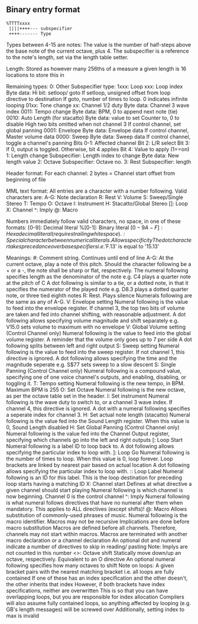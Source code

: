## Binary entry format
```
%TTTTxxxx
 ||||++++--- subspecifier
 ++++------- Type
```
Types between 4-15 are notes:
     The value is the number of half-steps above the base note of the current octave, plus 4.
     The subspecifier is a reference to the note's length, set via the length table setter.

Length: Stored as however many 256ths of a measure a given length is
     16 locations to store this in

Remaining types:
     0: Other
         Subspecifier type:
             1xxx: Loop
                 xxx: Loop index
                 Byte data: Hi bit: setloop/ goto
                     If setloop, unsigned offset from loop directive to destination
                     If goto, number of times to loop. 0 indicates infinite looping
             01xx: Tone change
                 xx: Channel 1/2 duty
                 Byte data: Channel 3 wave index
             0011: Tempo change
                 Byte data: BPM, 0 to append next note (tie)
             0010: Auto Length (for stacatto)
                 Byte data: value to set Counter to, 0 to disable
                     High two bits omitted when not channel 3
                     If control channel, set global panning
             0001: Envelope
                 Byte data: Envelope data
                     If control channel, Master volume data
             0000: Sweep
                 Byte data: Sweep data
                     If control channel, toggle a channel's panning
                         Bits 0-1: Affected channel
                         Bit 2:    L/R select
                         Bit 3:    If 0, output is toggled. Otherwise, bit 4 applies
                         Bit 4:    Value to apply (1==on)
     1: Length change
         Subspecifier: Length index to change
         Byte data: New length value
     2: Octave
         Subspecifier: Octave no.
     3: Rest
         Subspecifier: length

Header format:
For each channel:
2 bytes =  Channel start offset from beginning of file


MML text format:
All entries are a character with a number following. Valid characters are:
    A-G:    Note declaration
    R:      Rest
    V:      Volume
    S:      Sweep/Single Stereo
    T:      Tempo
    O:      Octave
    I:      Instrument
    H:      Stacatto/Global Stereo
    []:     Loop
    X:      Channel
    ^:      Imply
    @:      Macro
    
Numbers immediately follow valid characters, no space, in one of these formats:
    [0-9]:      Decimal literal
    %[0-1]:     Binary literal
    $[0-9A-F]:  Hexadecimal literal (requires trailing whitespace)
    .:          Special character between numerical literals. Allows specificity
The dot character takes precedance over base specifiers i.e. '$F.13' is equal to '15.13'

Meanings:
    #: Comment string. Continues until end of line
    A-G: At the current octave, play a note of this pitch.
        Should the character following be a + or a -, the note shall be sharp or flat, respectively.
        The numeral following specifies length as the denominator of the note
        e.g. C4 plays a quarter note at the pitch of C
        A dot following is similar to a tie, or a dotted note, in that it specifies the numerator of the played note
        e.g. D8.3 plays a dotted quarter note, or three tied eighth notes
    R: Rest. Plays silence
        Numerals following are the same as any of A-G.
    V: Envelope setting
        Numeral following is the value to feed into the envelope register. If channel 3, the top two bits of volume are taken and fed into channel shifting, with reasonable adjustment.
        A dot following allows specifying volume magnitude and shift separately
        e.g. V15.0 sets volume to maximum with no envelope
    V: Global Volume setting (Control Channel only)
        Numeral following is the value to feed into the global volume register.
        A reminder that the volume only goes up to 7 per side
        A dot following splits between left and right output
    S: Sweep setting
        Numeral following is the value to feed into the sweep register. If not channel 1, this directive is ignored.
        A dot following allows specifying the time and the magnitude seperate
        e.g. S$77 sets sweep to a slow descent
    S: Single Panning (Control Channel only)
        Numeral following is a compound value, specifying one of one voice channel's outputs, and enabling, disabling, or toggling it. 
    T: Tempo setting
        Numeral following is the new tempo, in BPM. Maximum BPM is 255
    O: Set Octave
        Numeral following is the new octave, as per the octave table set in the header.
    I: Set instrument
        Numeral following is the wave duty to switch to, or a channel 3 wave index. If channel 4, this directive is ignored. A dot with a numeral following specifies a seperate index for channel 3.
    H: Set actual note length (stacatto)
        Numeral following is the value fed into the Sound Length register. When this value is 0, Sound Length disabled
    H: Set Global Panning (Control Channel only)
        Numeral following is the value fed into the Channel Output register, specifying which channels go into the left and right outputs
    [: Loop Start
        Numeral following is a label ID to loop back to.
        A dot following allows specifying the particular index to loop with.
    ]: Loop Go
        Numeral following is the number of times to loop. When this value is 0, loop forever.
        Loop brackets are linked by nearest pair based on actual location
        A dot following allows specifying the particular index to loop with.
    :: Loop Label
        Numeral following is an ID for this label.
        This is the loop destination for preceding loop starts having a matching ID
    X: Channel start
        Defines at what directive a given channel should start playing
        Numeral following is which channel is now beginning.
        Channel 0 is the control channel
    ^: Imply
        Numeral following is what numeral follows directives that have no numeral after them when mandatory. This applies to ALL directives (except shifts)!
    @: Macro
        Allows substitution of commonly-used phrases of music.
        Numeral following is the macro identifier.
        Macros may not be recursive
        Implications are done before macro substitution
        Macros are defined before all channels. Therefore, channels may not start within macros.
        Macros are terminated with another macro declaration or a channel declaration
        An optional dot and numeral indicate a number of directives to skip in reading/ pasting
            Note: Implys are not counted in this number
    <>: Octave shift
        Statically move down/up an octave, respectively. Equivalent to an O directive
        An optional numeral following specifies how many octaves to shift
Note on loops:
    A given bracket pairs with the nearest matching bracket i.e. all loops are fully contained
    If one of these has an index specification and the other doesn't, the other inherits that index
    However, if both brackets have index specifications, neither are overwritten
    This is so that you can have overlapping loops, but you are responsible for index allocation
    Compilers will also assume fully contained loops, so anything affected by looping (e.g. GB's length messages) will be screwed over
    Additionally, setting index to max is invalid
